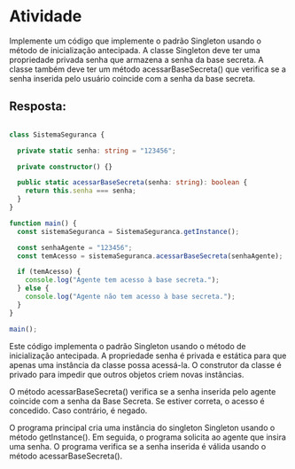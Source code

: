 # Atividade

Implemente um código que implemente o padrão Singleton usando o método de inicialização antecipada. A classe Singleton deve ter uma propriedade privada senha que armazena a senha da base secreta. A classe também deve ter um método acessarBaseSecreta() que verifica se a senha inserida pelo usuário coincide com a senha da base secreta.

## Resposta:


``` TypeScript

class SistemaSeguranca {

  private static senha: string = "123456";

  private constructor() {}

  public static acessarBaseSecreta(senha: string): boolean {
    return this.senha === senha;
  }
}

function main() {
  const sistemaSeguranca = SistemaSeguranca.getInstance();

  const senhaAgente = "123456";
  const temAcesso = sistemaSeguranca.acessarBaseSecreta(senhaAgente);

  if (temAcesso) {
    console.log("Agente tem acesso à base secreta.");
  } else {
    console.log("Agente não tem acesso à base secreta.");
  }
}

main();

``` 
Este código implementa o padrão Singleton usando o método de inicialização antecipada. A propriedade senha é privada e estática para que apenas uma instância da classe possa acessá-la. O construtor da classe é privado para impedir que outros objetos criem novas instâncias.

O método acessarBaseSecreta() verifica se a senha inserida pelo agente coincide com a senha da Base Secreta. Se estiver correta, o acesso é concedido. Caso contrário, é negado.

O programa principal cria uma instância do singleton Singleton usando o método getInstance(). Em seguida, o programa solicita ao agente que insira uma senha. O programa verifica se a senha inserida é válida usando o método acessarBaseSecreta().